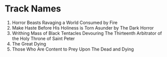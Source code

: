 # Track Names

1. Horror Beasts Ravaging a World Consumed by Fire
2. Make Haste Before His Holiness is Torn Asunder by The Dark Horror
3. Writhing Mass of Black Tentacles Devouring The Thirteenth Arbitrator of the Holy Throne of Saint Peter
1. The Great Dying
2. Those Who Are Content to Prey Upon The Dead and Dying
